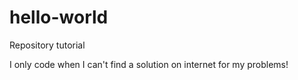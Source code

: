 # hello-world
Repository tutorial

I only code when I can't find a solution on internet for my problems!

